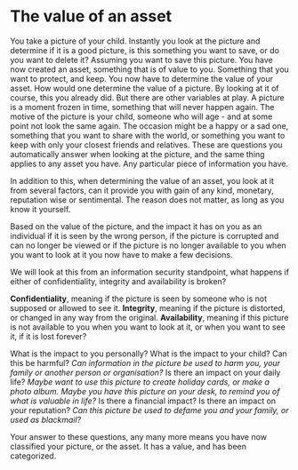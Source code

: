 # The value of an asset

You take a picture of your child.
Instantly you look at the picture and determine if it is a good picture, is this something you want to save, or do you want to delete it? 
Assuming you want to save this picture. You have now created an asset, something that is of value to you.  Something that you want to protect, and keep.
You now have to determine the value of your asset. 
How would one determine the value of a picture. By looking at it of course, this you already did. But there are other variables at play. 
A picture is a moment frozen in time, something that will never happen again. The motive of the picture is your child, someone who will age - and at some point not look the same again. The occasion might be a happy or a sad one, something that you want to share with the world, or something you want to keep with only your closest friends and relatives. 
These are questions you automatically answer when looking at the picture, and the same thing applies to any asset you have. Any particular piece of information you have. 

In addition to this, when determining the value of an asset, you look at it from several factors, can it provide you with gain of any kind, monetary, reputation wise or sentimental. The reason does not matter, as long as you know it yourself. 

Based on the value of the picture, and the impact it has on you as an individual if it is seen by the wrong person, if the picture is corrupted and can no longer be viewed or if the picture is no longer available to you when you want to look at it you now have to make a few decisions. 

We will look at this from an information security standpoint, what happens if either of confidentiality, integrity and availability is broken?

**Confidentiality**, meaning if the picture is seen by someone who is not supposed or allowed to see it.
**Integrity**, meaning if the picture is distorted, or changed in any way from the original.
**Availability**, meaning if this picture is not available to you when you want to look at it, or when you want to see it, if it is lost forever?

What is the impact to you personally?
What is the impact to your child? 
Can this be harmful? 
*Can information in the picture be used to harm you, your family or another person or organisation?*
Is there an impact on your daily life?
*Maybe want to use this picture to create holiday cards, or make a photo album.*
*Maybe you have this picture on your desk, to remind you of what is valuable in life?*
Is there a financial impact?
Is there an impact on your reputation? 
*Can this picture be used to defame you and your family, or used as blackmail?*

Your answer to these questions, any many more means you have now classified your picture, or the asset. It has a value, and has been categorized.


